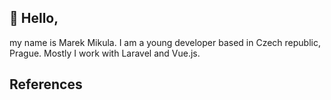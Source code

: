## 👋 Hello,

my name is Marek Mikula. I am a young developer based in Czech republic, Prague. Mostly I work with Laravel and Vue.js.

## References

